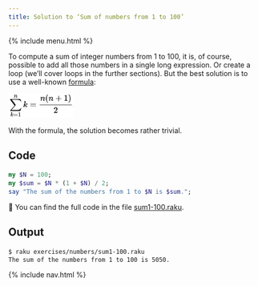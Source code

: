 ```yaml
---
title: Solution to ‘Sum of numbers from 1 to 100’
---
```


{% include menu.html %}

To compute a sum of integer numbers from 1 to 100, it is, of course, possible to add all those numbers in a single long expression. Or create a loop (we’ll cover loops in the further sections). But the best solution is to use a well-known [formula](https://en.wikipedia.org/wiki/1_%2B_2_%2B_3_%2B_4_%2B_⋯):

<div class="formula"><img src="sum.png" style="height: 3.5em; width: auto" /></div>

With the formula, the solution becomes rather trivial.

## Code

```raku
my $N = 100;
my $sum = $N * (1 + $N) / 2;
say "The sum of the numbers from 1 to $N is $sum.";
```

🦋 You can find the full code in the file [sum1-100.raku](https://github.com/ash/raku-course/blob/master/exercises/numbers/sum1-100.raku).

## Output

```console
$ raku exercises/numbers/sum1-100.raku 
The sum of the numbers from 1 to 100 is 5050.
```

{% include nav.html %}
